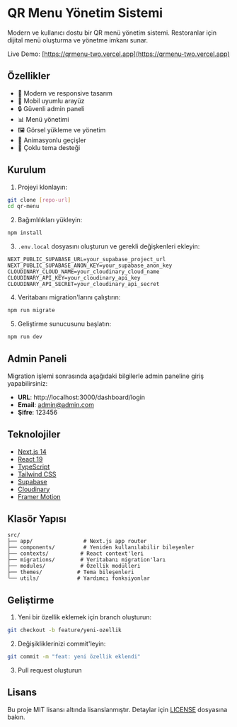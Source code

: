 # QR Menu Yönetim Sistemi

Modern ve kullanıcı dostu bir QR menü yönetim sistemi. Restoranlar için dijital menü oluşturma ve yönetme imkanı sunar.

Live Demo: [https://qrmenu-two.vercel.app](https://qrmenu-two.vercel.app)

## Özellikler

- 🎨 Modern ve responsive tasarım
- 📱 Mobil uyumlu arayüz
- 🔒 Güvenli admin paneli
- 📊 Menü yönetimi
- 🖼️ Görsel yükleme ve yönetim
- 💫 Animasyonlu geçişler
- 🌙 Çoklu tema desteği

## Kurulum

1. Projeyi klonlayın:
```bash
git clone [repo-url]
cd qr-menu
```

2. Bağımlılıkları yükleyin:
```bash
npm install
```

3. `.env.local` dosyasını oluşturun ve gerekli değişkenleri ekleyin:
```env
NEXT_PUBLIC_SUPABASE_URL=your_supabase_project_url
NEXT_PUBLIC_SUPABASE_ANON_KEY=your_supabase_anon_key
CLOUDINARY_CLOUD_NAME=your_cloudinary_cloud_name
CLOUDINARY_API_KEY=your_cloudinary_api_key
CLOUDINARY_API_SECRET=your_cloudinary_api_secret
```

4. Veritabanı migration'larını çalıştırın:
```bash
npm run migrate
```

5. Geliştirme sunucusunu başlatın:
```bash
npm run dev
```

## Admin Paneli

Migration işlemi sonrasında aşağıdaki bilgilerle admin paneline giriş yapabilirsiniz:

- **URL**: http://localhost:3000/dashboard/login
- **Email**: admin@admin.com
- **Şifre**: 123456

## Teknolojiler

- [Next.js 14](https://nextjs.org/)
- [React 19](https://reactjs.org/)
- [TypeScript](https://www.typescriptlang.org/)
- [Tailwind CSS](https://tailwindcss.com/)
- [Supabase](https://supabase.com/)
- [Cloudinary](https://cloudinary.com/)
- [Framer Motion](https://www.framer.com/motion/)

## Klasör Yapısı

```
src/
├── app/                # Next.js app router
├── components/         # Yeniden kullanılabilir bileşenler
├── contexts/          # React context'leri
├── migrations/        # Veritabanı migration'ları
├── modules/           # Özellik modülleri
├── themes/           # Tema bileşenleri
└── utils/            # Yardımcı fonksiyonlar
```

## Geliştirme

1. Yeni bir özellik eklemek için branch oluşturun:
```bash
git checkout -b feature/yeni-ozellik
```

2. Değişikliklerinizi commit'leyin:
```bash
git commit -m "feat: yeni özellik eklendi"
```

3. Pull request oluşturun

## Lisans

Bu proje MIT lisansı altında lisanslanmıştır. Detaylar için [LICENSE](LICENSE) dosyasına bakın.


